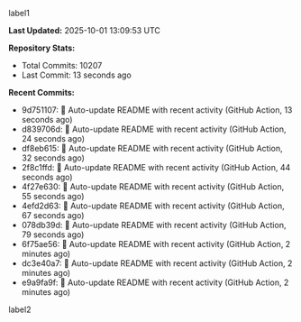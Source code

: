
label1 
<!-- ACTIVITY_START -->
**Last Updated:** 2025-10-01 13:09:53 UTC

**Repository Stats:**
- Total Commits: 10207
- Last Commit: 13 seconds ago

**Recent Commits:**
- 9d751107: 🤖 Auto-update README with recent activity (GitHub Action, 13 seconds ago)
- d839706d: 🤖 Auto-update README with recent activity (GitHub Action, 24 seconds ago)
- df8eb615: 🤖 Auto-update README with recent activity (GitHub Action, 32 seconds ago)
- 2f8c1ffd: 🤖 Auto-update README with recent activity (GitHub Action, 44 seconds ago)
- 4f27e630: 🤖 Auto-update README with recent activity (GitHub Action, 55 seconds ago)
- 4efd2d63: 🤖 Auto-update README with recent activity (GitHub Action, 67 seconds ago)
- 078db39d: 🤖 Auto-update README with recent activity (GitHub Action, 79 seconds ago)
- 6f75ae56: 🤖 Auto-update README with recent activity (GitHub Action, 2 minutes ago)
- dc3e40a7: 🤖 Auto-update README with recent activity (GitHub Action, 2 minutes ago)
- e9a9fa9f: 🤖 Auto-update README with recent activity (GitHub Action, 2 minutes ago)
<!-- ACTIVITY_END -->

label2
